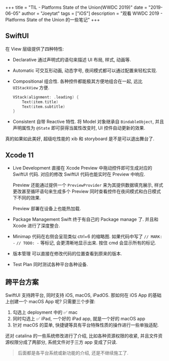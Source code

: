 +++
title = "TIL - Platforms State of the Union(WWDC 2019)"
date = "2019-06-05"
author = "Joeytat"
tags = ["iOS"]
description = "观看 WWDC 2019 - Platforms State of the Union 的一些笔记"
+++

## SwiftUI 
在 View 层级提供了四种特性:
- Declarative
  通过声明式的语句来描述 UI 布局, 样式, 动画等.

- Automatic
  可交互形动画, 动态字号, 夜间模式都可以通过配置来轻松实现. 
  
- Compositional
  组合性. 各种控件都能极其方便地组合在一起, 远比 `UIStackView` 方便.
  
  ```swift
  VStack(alignment: .leading) {
      Text(item.title)
      Text(item.subtitle)
  }
  ```
- Consistent
  自带 Reactive 特性.  将 Model 对象继承自 `BindableObject`, 并且声明属性为 `@State` 即可获得当属性改变时, UI 控件自动更新的效果.
  
真的如果如此美好, 超级吃性能的 xib 和 storyboard 是不是可以退出舞台了.

## Xcode 11
- Live Development
  直接在 Xcode Preview 中拖动控件即可生成对应的 SwiftUI 代码. 对应的修改 SwiftUI 代码也能实时在 Preview 中响应.

  Preview 还能通过提供一个 `PreviewProvider` 来为其提供数据填充展示, 样式更改甚至循环语句来生成多个 Preview 同时查看控件在夜间模式和白日模式下不同的效果.

  Preview 部署在设备上也能热加载.

- Package Management
  Swift 终于有自己的 Package manage 了. 并且和 Xcode 进行了深度整合.
  
- Minimap
    代码在右侧会呈现类似 ctrl+6 的缩略图. 
    如果代码中写了 `// MARK: -` `// TODO: -` 等标记, 会更清晰地显示出来. 按住 cmd 会显示所有的标记.
    
- 版本管理
  可以直接在修改代码的位置查看到原来的版本.
  
- Test Plan
  同时测试各种平台各种设备.
  
## 跨平台方案
SwiftUI 支持跨平台,  同时支持 iOS, macOS, iPadOS. 那如何在 iOS App 的基础上创建一个 macOS App 呢? 只需要三个步骤: 
1. 勾选上 deployment 中的 ✅ mac   
2. 同时勾选上 ✅ iPad, 一个好的 iPad app, 就是一个好的 macOS app  
3. 针对 macOS 的菜单, 快捷键等具有平台特殊性质的操作进行一些单独适配.  

还对 catalina 的一些系统修改进行了介绍, 比如各种资源权限的收紧, 并且文件资源权限分成了两部分, 系统文件对于三方 app 变成了只读.

> 后面都是各平台系统或新功能的介绍, 还是不继续施工了. 
